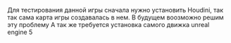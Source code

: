 Для тестирования данной игры сначала нужно установить Houdini, так так сама карта игры создавалась в нем.
В будущем воозможно решим эту проблему
А так же требуется установка самого движка unreal engine 5
